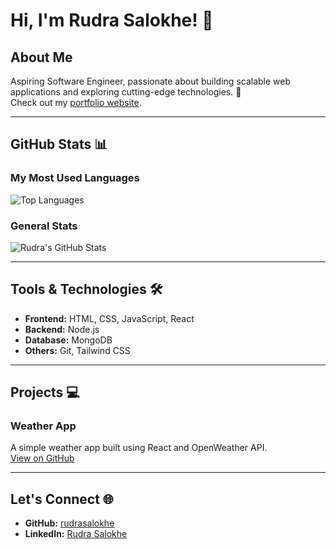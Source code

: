 # Hi, I'm Rudra Salokhe! 👋

## About Me
Aspiring Software Engineer, passionate about building scalable web applications and exploring cutting-edge technologies. 🚀  
Check out my [portfolio website](https://rudrasalokhee.vercel.app/).

---

## GitHub Stats 📊

### My Most Used Languages
![Top Languages](https://github-readme-stats.vercel.app/api/top-langs/?username=rudrasalokhe&layout=compact&theme=radical)

### General Stats
![Rudra's GitHub Stats](https://github-readme-stats.vercel.app/api?username=rudrasalokhe&show_icons=true&theme=radical)

---

## Tools & Technologies 🛠️
- **Frontend:** HTML, CSS, JavaScript, React  
- **Backend:** Node.js  
- **Database:** MongoDB 
- **Others:** Git, Tailwind CSS  

---

## Projects 💻
### Weather App
A simple weather app built using React and OpenWeather API.  
[View on GitHub](https://github.com/rudrasalokhe/weather-app)

---

## Let's Connect 🌐
- **GitHub:** [rudrasalokhe](https://github.com/rudrasalokhe)
- **LinkedIn:** [Rudra Salokhe](https://linkedin.com/in/rudrasalokhe)


